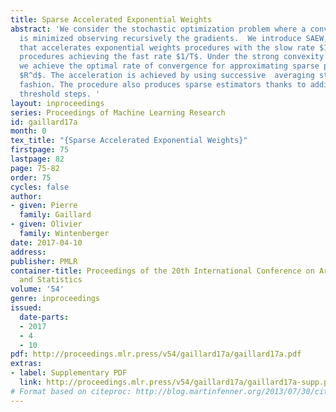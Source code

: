 ```yaml
---
title: Sparse Accelerated Exponential Weights
abstract: 'We consider the stochastic optimization problem where a convex function
  is minimized observing recursively the gradients.  We introduce SAEW, a new procedure
  that accelerates exponential weights procedures with the slow rate $1/\sqrtT$ to
  procedures achieving the fast rate $1/T$. Under the strong convexity of the risk,
  we achieve the optimal rate of convergence for approximating sparse parameters in
  $R^d$. The acceleration is achieved by using successive  averaging steps in an online
  fashion. The procedure also produces sparse estimators thanks to additional hard
  threshold steps. '
layout: inproceedings
series: Proceedings of Machine Learning Research
id: gaillard17a
month: 0
tex_title: "{Sparse Accelerated Exponential Weights}"
firstpage: 75
lastpage: 82
page: 75-82
order: 75
cycles: false
author:
- given: Pierre
  family: Gaillard
- given: Olivier
  family: Wintenberger
date: 2017-04-10
address: 
publisher: PMLR
container-title: Proceedings of the 20th International Conference on Artificial Intelligence
  and Statistics
volume: '54'
genre: inproceedings
issued:
  date-parts:
  - 2017
  - 4
  - 10
pdf: http://proceedings.mlr.press/v54/gaillard17a/gaillard17a.pdf
extras:
- label: Supplementary PDF
  link: http://proceedings.mlr.press/v54/gaillard17a/gaillard17a-supp.pdf
# Format based on citeproc: http://blog.martinfenner.org/2013/07/30/citeproc-yaml-for-bibliographies/
---
```

